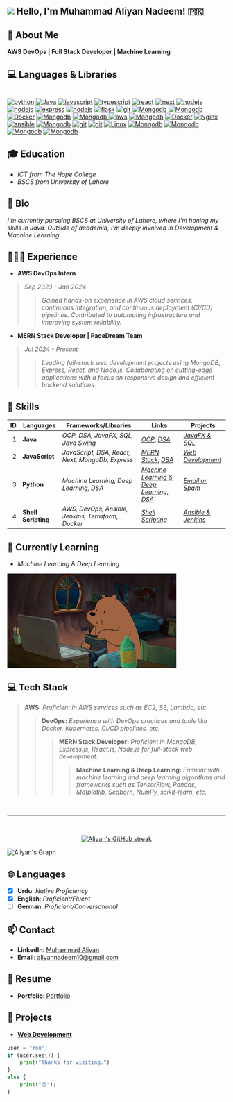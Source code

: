 ## <img src="https://media.giphy.com/media/hvRJCLFzcasrR4ia7z/giphy.gif" width="28"> Hello, I'm Muhammad Aliyan Nadeem! 🇵🇰

## 📝 About Me

**AWS DevOps | Full Stack Developer | Machine Learning**

## 💻 Languages & Libraries

<br>
<a href="https://git-scm.com/" target="_blank" rel="noreferrer"><img src="https://skillicons.dev/icons?i=python&theme=dark" width="36" height="36" alt="python" /></a>
<a href="https://www.php.net/" target="_blank" rel="noreferrer"><img src="https://skillicons.dev/icons?i=java&theme=dark" width="36" height="36" alt="Java" /></a>
<a href="https://www.php.net/" target="_blank" rel="noreferrer"><img src="https://skillicons.dev/icons?i=javascript&theme=dark" width="36" height="36" alt="javascript" /></a>
<a href="https://www.oracle.com/java/" target="_blank" rel="noreferrer"><img src="https://skillicons.dev/icons?i=typescript&theme=dark" width="36" height="36" alt="typescript" /></a>
<a href="https://www.python.org/" target="_blank" rel="noreferrer"><img src="https://skillicons.dev/icons?i=react" width="36" height="36" alt="react" /></a>
<a href="https://www.djangoproject.com/" target="_blank" rel="noreferrer"><img src="https://skillicons.dev/icons?i=nextjs&theme=dark" width="36" height="36" alt="next" /></a>
<a href="https://expressjs.com/" target="_blank" rel="noreferrer"><img src="https://skillicons.dev/icons?i=redux&theme=dark" width="36" height="36" alt="nodejs" /></a>
<a href="https://expressjs.com/" target="_blank" rel="noreferrer"><img src="https://skillicons.dev/icons?i=tailwind&theme=dark" width="36" height="36" alt="nodejs" /></a>
<a href="https://www.typescriptlang.org/" target="_blank" rel="noreferrer"><img src="https://skillicons.dev/icons?i=express" width="36" height="36" alt="express" /></a>
<a href="https://expressjs.com/" target="_blank" rel="noreferrer"><img src="https://skillicons.dev/icons?i=nodejs&theme=dark" width="36" height="36" alt="nodejs" /></a>
<a href="https://www.postgresql.org/" target="_blank" rel="noreferrer"><img src="https://skillicons.dev/icons?i=flask&theme=dark" width="36" height="36" alt="flask" /></a>
<a href="https://www.linux.org" target="_blank" rel="noreferrer"><img src="https://skillicons.dev/icons?i=firebase&theme=dark" width="36" height="36" alt="git" /></a>
<a href="https://developer.mozilla.org/en-US/docs/Web/JavaScript" target="_blank" rel="noreferrer"><img src="https://skillicons.dev/icons?i=mongodb" width="36" height="36" alt="Mongodb"/></a>
<a href="https://developer.mozilla.org/en-US/docs/Web/JavaScript" target="_blank" rel="noreferrer"><img src="https://skillicons.dev/icons?i=mysql" width="36" height="36" alt="Mongodb"/></a>
<a href="https://www.docker.com/" target="_blank" rel="noreferrer"><img src="https://skillicons.dev/icons?i=linux" width="36" height="36" alt="Docker" /></a>
<a href="https://developer.mozilla.org/en-US/docs/Web/JavaScript" target="_blank" rel="noreferrer"><img src="https://skillicons.dev/icons?i=ubuntu" width="36" height="36" alt="Mongodb"/></a>
<a href="https://developer.mozilla.org/en-US/docs/Web/JavaScript" target="_blank" rel="noreferrer"><img src="https://skillicons.dev/icons?i=bash" width="36" height="36" alt="Mongodb"/>
<a href="https://spring.io/" target="_blank" rel="noreferrer"><img src="https://skillicons.dev/icons?i=aws" width="36" height="36" alt="aws" /></a>
<a href="https://developer.mozilla.org/en-US/docs/Web/JavaScript" target="_blank" rel="noreferrer"><img src="https://skillicons.dev/icons?i=kubernetes" width="36" height="36" alt="Mongodb"/></a>
<a href="https://www.linux.org" target="_blank" rel="noreferrer"><img src="https://skillicons.dev/icons?i=docker&theme=dark" width="36" height="36" alt="Docker" /></a>
<a href="https://www.linux.org" target="_blank" rel="noreferrer"><img src="https://skillicons.dev/icons?i=nginx&theme=dark" width="36" height="36" alt="Nginx" /></a>
<a href="https://www.linux.org" target="_blank" rel="noreferrer"><img src="https://skillicons.dev/icons?i=ansible&theme=dark" width="36" height="36" alt="ansible" /></a>
<a href="https://developer.mozilla.org/en-US/docs/Web/JavaScript" target="_blank" rel="noreferrer"><img src="https://skillicons.dev/icons?i=terraform" width="36" height="36" alt="Mongodb"/></a>
<a href="https://www.linux.org" target="_blank" rel="noreferrer"><img src="https://skillicons.dev/icons?i=git&theme=dark" width="36" height="36" alt="git" /></a>
<a href="https://www.linux.org" target="_blank" rel="noreferrer"><img src="https://skillicons.dev/icons?i=github&theme=dark" width="36" height="36" alt="git" /></a>
<a href="https://www.linux.org" target="_blank" rel="noreferrer"><img src="https://skillicons.dev/icons?i=jenkins&theme=dark" width="36" height="36" alt="Linux" /></a>
<a href="https://developer.mozilla.org/en-US/docs/Web/JavaScript" target="_blank" rel="noreferrer"><img src="https://skillicons.dev/icons?i=ai" width="36" height="36" alt="Mongodb"/></a>
<a href="https://developer.mozilla.org/en-US/docs/Web/JavaScript" target="_blank" rel="noreferrer"><img src="https://skillicons.dev/icons?i=pytorch" width="36" height="36" alt="Mongodb"/></a>
<a href="https://developer.mozilla.org/en-US/docs/Web/JavaScript" target="_blank" rel="noreferrer"><img src="https://skillicons.dev/icons?i=sklearn" width="36" height="36" alt="Mongodb"/></a>
<a href="https://developer.mozilla.org/en-US/docs/Web/JavaScript" target="_blank" rel="noreferrer"><img src="https://skillicons.dev/icons?i=tensorflow" width="36" height="36" alt="Mongodb"/></a>


## 🎓 Education

- _ICT from The Hope College_
- _BSCS from University of Lahore_

## 🌟 Bio

_I'm currently pursuing BSCS at University of Lahore, where I'm honing my skills in Java. Outside of academia, I'm deeply involved in Development & Machine Learning_

## 🧑🏻‍💻 Experience

- **AWS DevOps Intern**
> *Sep 2023 - Jan 2024*
> > _Gained hands-on experience in AWS cloud services, continuous integration, and continuous deployment (CI/CD) pipelines. Contributed to automating infrastructure and improving system reliability._
 
- **MERN Stack Developer | PaceDream Team**  
> *Jul 2024 - Present*  
> > _Leading full-stack web development projects using MongoDB, Express, React, and Node.js. Collaborating on cutting-edge applications with a focus on responsive design and efficient backend solutions._


## 💼 Skills

|  ID | Languages           | Frameworks/Libraries                               | Links                                                                                                                                                                   | Projects                                                                         |
| --: | ------------------- | -------------------------------------------------- | ----------------------------------------------------------------------------------------------------------------------------------------------------------------------- | -------------------------------------------------------------------------------- |
|   1 | **Java**            | _OOP, DSA, JavaFX, SQL, Java Swing_                | [_OOP_](https://github.com/MuhammadAliyan10/Java_Assignment), [_DSA_](https://github.com/MuhammadAliyan10/Data_Structures_Algorithms.git)                               | [_JavaFX & SQL_](https://github.com/MuhammadAliyan10/Search_Engine_Java)         |
|   2 | **JavaScript**      | _JavaScript, DSA, React, Next, MongoDb, Express_   | [_MERN Stack_](https://github.com/MuhammadAliyan10/Web_Development), [_DSA_](https://github.com/MuhammadAliyan10/Data_Structures_Algorithms.git)                        | [_Web Development_](https://github.com/MuhammadAliyan10/Web_Development)         |
|   3 | **Python**          | _Machine Learning, Deep Learning, DSA_             | [_Machine Learning & Deep Learning_](https://github.com/MuhammadAliyan10/Machine_Learning), [_DSA_](https://github.com/MuhammadAliyan10/Data_Structures_Algorithms.git) | [_Email or Spam_](https://github.com/MuhammadAliyan10/Email_Spam)                |
|   4 | **Shell Scripting** | _AWS, DevOps, Ansible, Jenkins, Terraform, Docker_ | [_Shell Scripting_](https://github.com/MuhammadAliyan10/Sh_Assignment)                                                                                                  | [_Ansible & Jenkins_](https://github.com/MuhammadAliyan10/ansible_jenkins_nginx) |

## 🌱 Currently Learning

- _Machine Learning & Deep Learning_
<img src="https://github.com/darsaveli/Mariam/blob/main/1479814528_webarebears.gif" width="390px" align="center">

## 💻 Tech Stack

> **AWS:** _Proficient in AWS services such as EC2, S3, Lambda, etc._
>
> > **DevOps:** _Experience with DevOps practices and tools like Docker, Kubernetes, CI/CD pipelines, etc._
> >
> > > **MERN Stack Developer:** _Proficient in MongoDB, Express.js, React.js, Node.js for full-stack web development._
> > >
> > > > **Machine Learning & Deep Learning:** _Familiar with machine learning and deep learning algorithms and frameworks such as TensorFlow, Pandas, Matplotlib, Seaborn, NumPy, scikit-learn, etc._

<br/>
<hr/>
<br/>

<p align="center">
  <a href="https://github.com/MuhammadAliyan10">
    <img src="https://github-readme-streak-stats.herokuapp.com/?user=MuhammadAliyan10&theme=radical&border=7F3FBF&background=0D1117" alt="Aliyan's GitHub streak"/>
  </a>
</p>

![Aliyan's Graph](https://github-readme-activity-graph.vercel.app/graph?username=MuhammadAliyan10&custom_title=Aliyan's%20GitHub%20Activity%20Graph&bg_color=0D1117&color=7F3FBF&line=7F3FBF&point=7F3FBF&area_color=FFFFFF&title_color=FFFFFF&area=true)

## 🌐 Languages

- [x] **Urdu**: _Native Proficiency_
- [x] **English**: _Proficient/Fluent_
- [ ] **German**: _Proficient/Conversational_

## 📫 Contact

- **LinkedIn**: [Muhammad Aliyan](https://www.linkedin.com/in/muhammad-aliyan-1900a7275/)
- **Email**: aliyannadeem10@gmail.com

## 📑 Resume

- **Portfolio**: [Portfolio](https://aliyan-portfolio-six.vercel.app/)

## 🚀 Projects

- [**Web Development**](https://github.com/users/MuhammadAliyan10/projects/1)

```python
user = "You";
if (user.see()) {
    print("Thanks for visiting.")
}
else {
    print("😒");
}
```
